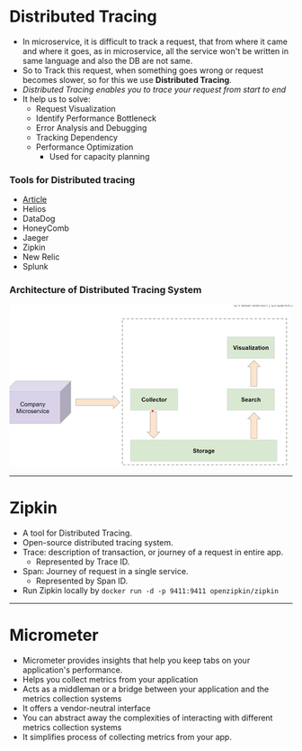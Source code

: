 # Distributed Tracing
- In microservice, it is difficult to track a request, that from where it came and where it goes, as in microservice, all the service won't be written in same language and also the DB are not same.
- So to Track this request, when something goes wrong or request becomes slower, so for this we use **Distributed Tracing**.
- *Distributed Tracing enables you to trace your request from start to end*
- It help us to solve:
    - Request Visualization
    - Identify Performance Bottleneck
    - Error Analysis and Debugging
    - Tracking Dependency
    - Performance Optimization
        - Used for capacity planning

### Tools for Distributed tracing
- [Article](https://medium.com/cloud-native-daily/7-best-tracing-tools-for-microservices-27a5e3bc4b9c)
- Helios
- DataDog
- HoneyComb
- Jaeger
- Zipkin
- New Relic
- Splunk

### Architecture of Distributed Tracing System
![alt text](image.png)

---

# Zipkin
- A tool for Distributed Tracing.
- Open-source distributed tracing system.
- Trace: description of transaction, or journey of a request in entire app.
    - Represented by Trace ID.
- Span: Journey of request in a single service.
    - Represented by Span ID.
- Run Zipkin locally by ```docker run -d -p 9411:9411 openzipkin/zipkin```

---

# Micrometer
- Micrometer provides insights that help you keep tabs on your application's performance.
- Helps you collect metrics from your application
- Acts as a middleman or a bridge between your application and the metrics collection systems
- It offers a vendor-neutral interface
- You can abstract away the complexities of interacting with different metrics collection systems
- It simplifies process of collecting metrics from your app.

